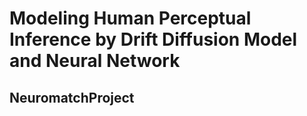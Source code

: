 # Modeling Human Perceptual Inference by Drift Diffusion Model and Neural Network
## NeuromatchProject
